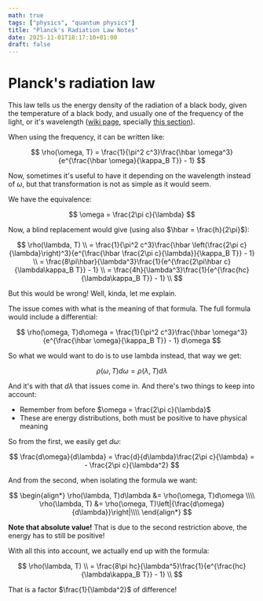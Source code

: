 ```yaml
---
math: true
tags: ["physics", "quantum physics"]
title: "Planck's Radiation Law Notes"
date: 2025-11-01T18:17:10+01:00
draft: false
---
```


# Planck's radiation law

This law tells us the energy density of the radiation of a black body, given the
temperature of a black body, and usually one of the frequency of the light, or
it's wavelength ([wiki page](https://en.wikipedia.org/wiki/Planck%27s_law),
specially
[this section](https://en.wikipedia.org/wiki/Planck%27s_law#Correspondence_between_spectral_variable_forms)).

When using the frequency, it can be written like:

$$
\rho(\omega, T) = \frac{1}{\pi^2 c^3}\frac{\hbar \omega^3}{e^{\frac{\hbar \omega}{\kappa_B T}} - 1}
$$

Now, sometimes it's useful to have it depending on the wavelength instead of
$\omega$, but that transformation is not as simple as it would seem.

We have the equivalence:

$$
\omega = \frac{2\pi c}{\lambda}
$$

Now, a blind replacement would give (using also $\hbar = \frac{h}{2\pi}$):

$$
\rho(\lambda, T) \\
    = \frac{1}{\pi^2 c^3}\frac{\hbar \left(\frac{2\pi c}{\lambda}\right)^3}{e^{\frac{\hbar \frac{2\pi c}{\lambda}}{\kappa_B T}} - 1} \\
    = \frac{8\pi\hbar}{\lambda^3}\frac{1}{e^{\frac{2\pi\hbar c}{\lambda\kappa_B T}} - 1} \\
    = \frac{4h}{\lambda^3}\frac{1}{e^{\frac{hc}{\lambda\kappa_B T}} - 1} \\
$$

But this would be wrong! Well, kinda, let me explain.

The issue comes with what is the meaning of that formula. The full formula would
include a differential:

$$
\rho(\omega, T)d\omega = \frac{1}{\pi^2 c^3}\frac{\hbar \omega^3}{e^{\frac{\hbar \omega}{\kappa_B T}} - 1} d\omega
$$

So what we would want to do is to use lambda instead, that way we get:

$$
\rho(\omega, T)d\omega = \rho(\lambda, T)d\lambda
$$

And it's with that $d\lambda$ that issues come in. And there's two things to
keep into account:

- Remember from before $\omega = \frac{2\pi c}{\lambda}$
- These are energy distributions, both must be positive to have physical meaning

So from the first, we easily get $d\omega$:

$$
\frac{d\omega}{d\lambda} = \frac{d}{d\lambda}\frac{2\pi c}{\lambda} = - \frac{2\pi c}{\lambda^2}
$$

And from the second, when isolating the formula we want:

$$
\begin{align*}
    \rho(\lambda, T)d\lambda &= \rho(\omega, T)d\omega \\\\
    \rho(\lambda, T) &= \rho(\omega, T)\left|{\frac{d\omega}{d\lambda}}\right|\\\\
\end{align*}
$$

**Note that absolute value!** That is due to the second restriction above, the
energy has to still be positive!

With all this into account, we actually end up with the formula:

$$
\rho(\lambda, T) \\
    = \frac{8\pi hc}{\lambda^5}\frac{1}{e^{\frac{hc}{\lambda\kappa_B T}} - 1} \\
$$

That is a factor $\frac{1}{\lambda^2}$ of difference!
